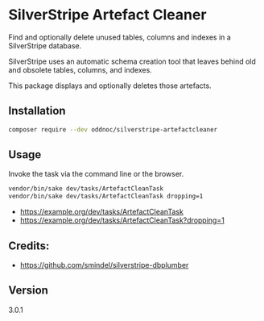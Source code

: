 # SilverStripe Artefact Cleaner

Find and optionally delete unused tables, columns and indexes in a SilverStripe database.

SilverStripe uses an automatic schema creation tool that leaves behind old and
obsolete tables, columns, and indexes.

This package displays and optionally deletes those artefacts.

## Installation

```sh
composer require --dev oddnoc/silverstripe-artefactcleaner
```

## Usage

Invoke the task via the command line or the browser.

```sh
vendor/bin/sake dev/tasks/ArtefactCleanTask
vendor/bin/sake dev/tasks/ArtefactCleanTask dropping=1
```

* https://example.org/dev/tasks/ArtefactCleanTask
* https://example.org/dev/tasks/ArtefactCleanTask?dropping=1

## Credits:

- https://github.com/smindel/silverstripe-dbplumber

## Version

3.0.1
